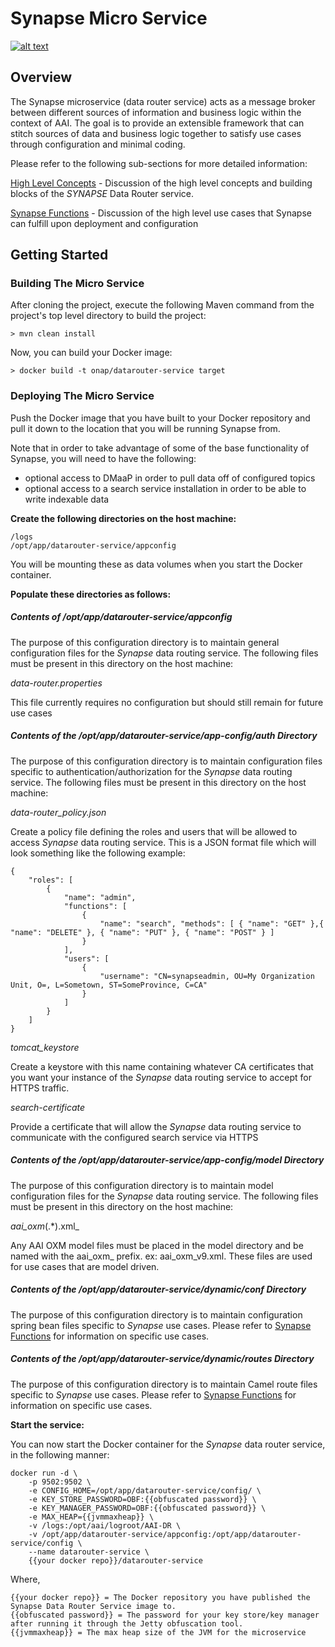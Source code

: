 # Synapse Micro Service

[![alt text](https://bestpractices.coreinfrastructure.org/projects/1737/badge)](https://bestpractices.coreinfrastructure.org/projects/1737)

## Overview
The Synapse microservice (data router service) acts as a message broker between different sources of information and business logic within the context of AAI. The goal is to provide an extensible framework that can stitch sources of data and business logic together to satisfy use cases through configuration and minimal coding.

Please refer to the following sub-sections for more detailed information:

[High Level Concepts](./CONCEPTS.md) - Discussion of the high level concepts and building blocks of the _SYNAPSE_ Data Router service.

[Synapse Functions](./FUNCTIONS.md) - Discussion of the high level use cases that Synapse can fulfill upon deployment and configuration

## Getting Started

### Building The Micro Service

After cloning the project, execute the following Maven command from the project's top level directory to build the project:

    > mvn clean install

Now, you can build your Docker image:

    > docker build -t onap/datarouter-service target 
    
### Deploying The Micro Service 

Push the Docker image that you have built to your Docker repository and pull it down to the location that you will be running Synapse from.

Note that in order to take advantage of some of the base functionality of Synapse, you will need to have the following:

* optional access to DMaaP in order to pull data off of configured topics
* optional access to a search service installation in order to be able to write indexable data 


**Create the following directories on the host machine:**

    /logs
    /opt/app/datarouter-service/appconfig
    
You will be mounting these as data volumes when you start the Docker container.

**Populate these directories as follows:**

##### Contents of /opt/app/datarouter-service/appconfig

The purpose of this configuration directory is to maintain general configuration files for the _Synapse_ data routing service.
The following files must be present in this directory on the host machine:
    
_data-router.properties_

This file currently requires no configuration but should still remain for future use cases
    
##### Contents of the /opt/app/datarouter-service/app-config/auth Directory

The purpose of this configuration directory is to maintain configuration files specific to authentication/authorization for the _Synapse_ data routing service.
The following files must be present in this directory on the host machine:

_data-router\_policy.json_

Create a policy file defining the roles and users that will be allowed to access _Synapse_ data routing service.  This is a JSON format file which will look something like the following example:

    {
        "roles": [
            {
                "name": "admin",
                "functions": [
                    {
                        "name": "search", "methods": [ { "name": "GET" },{ "name": "DELETE" }, { "name": "PUT" }, { "name": "POST" } ]
                    }
                ],
                "users": [
                    {
                        "username": "CN=synapseadmin, OU=My Organization Unit, O=, L=Sometown, ST=SomeProvince, C=CA"
                    }    
                ]
            }
        ]
    }

_tomcat\_keystore_

Create a keystore with this name containing whatever CA certificates that you want your instance of the _Synapse_ data routing service to accept for HTTPS traffic.

_search-certificate_

Provide a certificate that will allow the _Synapse_ data routing service to communicate with the configured search service via HTTPS

##### Contents of the /opt/app/datarouter-service/app-config/model Directory

The purpose of this configuration directory is to maintain model configuration files for the _Synapse_ data routing service.
The following files must be present in this directory on the host machine:

_aai_oxm_(.*).xml_

Any AAI OXM model files must be placed in the model directory and be named with the aai_oxm_ prefix. ex: aai_oxm_v9.xml. These files are used for use cases that are model driven.

##### Contents of the /opt/app/datarouter-service/dynamic/conf Directory

The purpose of this configuration directory is to maintain configuration spring bean files specific to _Synapse_ use cases. Please refer to [Synapse Functions](./FUNCTIONS.md) for information on specific use cases.


##### Contents of the /opt/app/datarouter-service/dynamic/routes Directory

The purpose of this configuration directory is to maintain Camel route files specific to _Synapse_ use cases.  Please refer to [Synapse Functions](./FUNCTIONS.md) for information on specific use cases.

**Start the service:**

You can now start the Docker container for the _Synapse_ data router service, in the following manner:

	docker run -d \
	    -p 9502:9502 \
		-e CONFIG_HOME=/opt/app/datarouter-service/config/ \
		-e KEY_STORE_PASSWORD=OBF:{{obfuscated password}} \
		-e KEY_MANAGER_PASSWORD=OBF:{{obfuscated password}} \
		-e MAX_HEAP={{jvmmaxheap}} \
	    -v /logs:/opt/aai/logroot/AAI-DR \
	    -v /opt/app/datarouter-service/appconfig:/opt/app/datarouter-service/config \
	    --name datarouter-service \
	    {{your docker repo}}/datarouter-service
    
Where,

    {{your docker repo}} = The Docker repository you have published the Synapse Data Router Service image to.
    {{obfuscated password}} = The password for your key store/key manager after running it through the Jetty obfuscation tool.
    {{jvmmaxheap}} = The max heap size of the JVM for the microservice

 
 
 